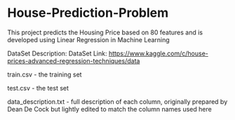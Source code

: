 # House-Prediction-Problem
This project predicts the Housing Price based on 80 features and is developed using Linear Regression in Machine Learning

DataSet Description:
DataSet Link: https://www.kaggle.com/c/house-prices-advanced-regression-techniques/data

train.csv - the training set

test.csv - the test set

data_description.txt - full description of each column, originally prepared by Dean De Cock but lightly edited to match the column names used here

